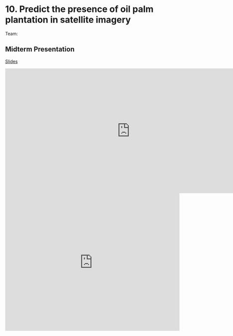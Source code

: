 # 10. Predict the presence of oil palm plantation in satellite imagery

Team:

## Midterm Presentation

[Slides](midterm/10.pptx)

<center><iframe src="http://docs.google.com/gview?url=http://courses.d2l.ai/berkeley-stat-157/projects/midterm/10.pptx&embedded=true"
    style="width:800px; height:400px;" frameborder="0"></iframe></center>

<center><iframe width="560" height="441" src="https://www.youtube.com/embed/zD9ThL-TEtg" frameborder="0" allowfullscreen></iframe></center>
